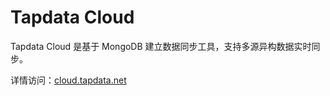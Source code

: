# Tapdata Cloud

Tapdata Cloud 是基于 MongoDB 建立数据同步工具，支持多源异构数据实时同步。

详情访问：[cloud.tapdata.net](https://cloud.tapdata.net/)

